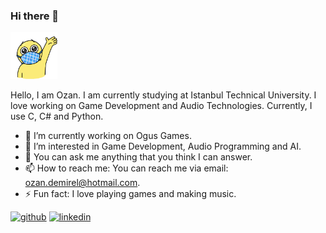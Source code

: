 ### Hi there 👋

<img src="https://github.com/demirelozan/demirelozan/blob/main/hi.gif" width="75" height="75" />

Hello, I am Ozan. I am currently studying at Istanbul Technical University. I love working on Game Development and Audio Technologies. Currently, I use C, C# and Python.
<!--
**demirelozan/demirelozan** is a ✨ _special_ ✨ repository because its `README.md` (this file) appears on your GitHub profile.
-->
- 🔭 I’m currently working on Ogus Games.
- 🌱 I’m interested in Game Development, Audio Programming and AI.
- 💬 You can ask me anything that you think I can answer.
- 📫 How to reach me: You can reach me via email: ozan.demirel@hotmail.com.
- ⚡ Fun fact: I love playing games and making music.
<!--
[![Anurag's GitHub stats](https://github-readme-stats.vercel.app/api?username=demirelozan)](https://github.com/anuraghazra/github-readme-stats)
-->

[<img src='https://cdn.jsdelivr.net/npm/simple-icons@3.0.1/icons/github.svg' alt='github' height='40'>](https://github.com/demirelozan)  [<img src='https://cdn.jsdelivr.net/npm/simple-icons@3.0.1/icons/linkedin.svg' alt='linkedin' height='40'>](https://www.linkedin.com/in/ozan-demirel123/)  
